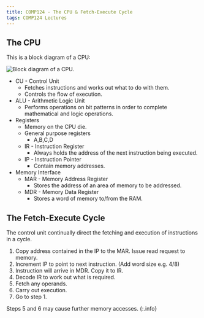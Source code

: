 ```yaml
---
title: COMP124 - The CPU & Fetch-Execute Cycle
tags: COMP124 Lectures
---
```

## The CPU
This is a block diagram of a CPU:

![Block diagram of a CPU.]({{site.baseurl}}/assets/comp124/lectures/2021-02-15-2.png)

* CU - Control Unit
	* Fetches instructions and works out what to do with them.
	* Controls the flow of execution.
* ALU - Arithmetic Logic Unit
	* Performs operations on bit patterns in order to complete mathematical and logic operations.
* Registers
	* Memory on the CPU die.
	* General purpose registers
		* A,B,C,D
	* IR - Instruction Register
		* Always holds the address of the next instruction being executed.
	* IP - Instruction Pointer
		* Contain memory addresses.
* Memory Interface
	* MAR - Memory Address Register
		* Stores the address of an area of memory to be addressed.
	* MDR - Memory Data Register
		* Stores a word of memory to/from the RAM.
	
## The Fetch-Execute Cycle
The control unit continually direct the fetching and execution of instructions in a cycle.

1. Copy address contained in the IP to the MAR. Issue read request to memory.
2. Increment IP to point to next instruction. (Add word size e.g. 4/8)
3. Instruction will arrive in MDR. Copy it to IR.
4. Decode IR to work out what is required.
5. Fetch any operands.
6. Carry out execution.
7. Go to step 1.

Steps 5 and 6 may cause further memory accesses.
{:.info}
